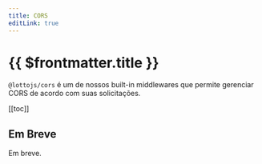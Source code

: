 ```yaml
---
title: CORS
editLink: true
---
```


# {{ $frontmatter.title }}

`@lottojs/cors` é um de nossos built-in middlewares que permite gerenciar CORS de acordo com suas solicitações.

[[toc]]

## Em Breve

Em breve.